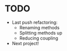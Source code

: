 # TODO

* Last push refactoring:
  * Renaming methods
  * Splitting methods up
  * Reducing coupling
* Next project!

